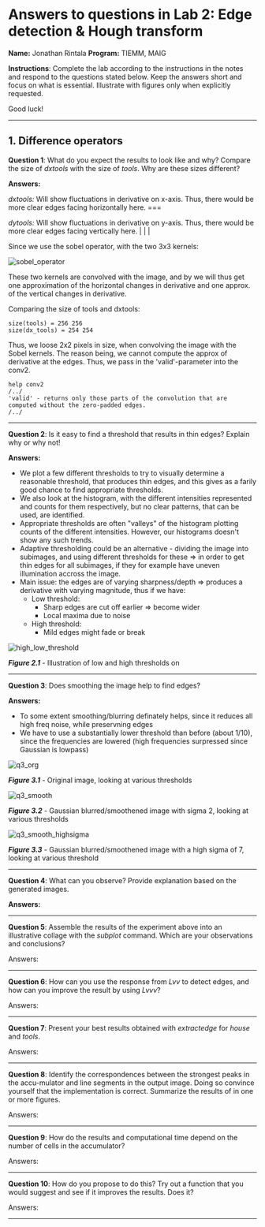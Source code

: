 # Answers to questions in Lab 2: Edge detection & Hough transform

**Name:** Jonathan Rintala                                                       					**Program:** TIEMM, MAIG



**Instructions**: Complete the lab according to the instructions in the notes and respond to the questions stated below. Keep the answers short and focus on what is essential. Illustrate with figures only when explicitly requested.

Good luck!

---



## 1. Difference operators

**Question 1**: What do you expect the results to look like and why? Compare the size of *dxtools* with the size of *tools*. Why are these sizes different? 

**Answers:**

*dxtools:* Will show fluctuations in derivative on x-axis. Thus, there would be more clear edges facing horizontally here. ===

*dytools:* Will show fluctuations in derivative on y-axis. Thus, there would be more clear edges facing vertically here. | | |

Since we use the sobel operator, with the two 3x3 kernels:

![sobel_operator](img/sobel_operator.png)

These two kernels are convolved with the image, and by we will thus get one approximation of the horizontal changes in derivative and one approx. of the vertical changes in derivative.

Comparing the size of tools and dxtools:

```{matlab}
size(tools) = 256 256
size(dx_tools) = 254 254
```

Thus, we loose 2x2 pixels in size, when convolving the image with the Sobel kernels. The reason being, we cannot compute the approx of derivative at the edges. Thus, we pass in the 'valid'-parameter into the conv2.

```{matlab}
help conv2
/../
'valid' - returns only those parts of the convolution that are computed without the zero-padded edges. 
/../
```



---

**Question 2**: Is it easy to find a threshold that results in thin edges? Explain why or why not! 

**Answers:**

- We plot a few different thresholds to try to visually determine a reasonable threshold, that produces thin edges, and this gives as a farily good chance to find appropriate thresholds.
- We also look at the histogram, with the different intensities represented and counts for them respectively, but no clear patterns, that can be used, are identified.
- Appropriate thresholds are often "valleys" of the histogram plotting counts of the different intensities. However, our histograms doesn't show any such trends.
- Adaptive thresholding could be an alternative - dividing the image into subimages, and using different thresholds for these => in order to get thin edges for all subimages, if they for example have uneven illumination accross the image.
- Main issue: the edges are of varying sharpness/depth => produces a derivative with varying magnitude, thus if we have:
  - Low threshold:
    - Sharp edges are cut off earlier => become wider
    - Local maxima due to noise
  - High threshold:
    - Mild edges might fade or break

![high_low_threshold](img/high_low_threshold.png)

***Figure 2.1*** - Illustration of low and high thresholds on 

___________________________________________________________________________

**Question 3**: Does smoothing the image help to find edges? 

**Answers:**

- To some extent smoothing/blurring definately helps, since it reduces all high freq noise, while preservning edges
- We have to use a substantially lower threshold than before (about 1/10), since the frequencies are lowered (high frequencies surpressed since Gaussian is lowpass)

![q3_org](img/q3_org.png)

***Figure 3.1*** - Original image, looking at various thresholds

![q3_smooth](img/q3_smooth.png)

***Figure 3.2*** - Gaussian blurred/smoothened image with sigma 2, looking at various thresholds

![q3_smooth_highsigma](img/q3_smooth_highsigma.png)

***Figure 3.3*** - Gaussian blurred/smoothened image with a high sigma of 7, looking at various threshold



___________________________________________________________________________

 **Question 4**: What can you observe? Provide explanation based on the generated images. 

**Answers:**

<!-- complete this --> 

___________________________________________________________________________

 

**Question 5**: Assemble the results of the experiment above into an illustrative collage with the *subplot* command. Which are your observations and conclusions? 

 

Answers:

 

___________________________________________________________________________

 

**Question 6**: How can you use the response from *Lvv* to detect edges, and how can you improve the result by using *Lvvv*? 

 

Answers:

 

___________________________________________________________________________

 

**Question 7**: Present your best results obtained with *extractedge* for *house* and *tools*. 

 

Answers:

 

___________________________________________________________________________

 

**Question 8**: Identify the correspondences between the strongest peaks in the accu-mulator and line segments in the output image. Doing so convince yourself that the implementation is correct. Summarize the results of in one or more figures. 

 

Answers:

 

___________________________________________________________________________

 

**Question 9**: How do the results and computational time depend on the number of cells in the accumulator? 

 

Answers:

 

___________________________________________________________________________

 

**Question 10**: How do you propose to do this? Try out a function that you would suggest and see if it improves the results. Does it?

 

Answers:

 

___________________________________________________________________________

 

 

 

 